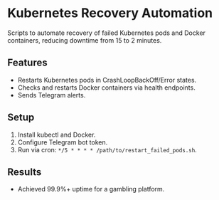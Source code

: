 # Kubernetes Recovery Automation
Scripts to automate recovery of failed Kubernetes pods and Docker containers, reducing downtime from 15 to 2 minutes.

## Features
- Restarts Kubernetes pods in CrashLoopBackOff/Error states.
- Checks and restarts Docker containers via health endpoints.
- Sends Telegram alerts.

## Setup
1. Install kubectl and Docker.
2. Configure Telegram bot token.
3. Run via cron: `*/5 * * * * /path/to/restart_failed_pods.sh`.

## Results
- Achieved 99.9%+ uptime for a gambling platform.
